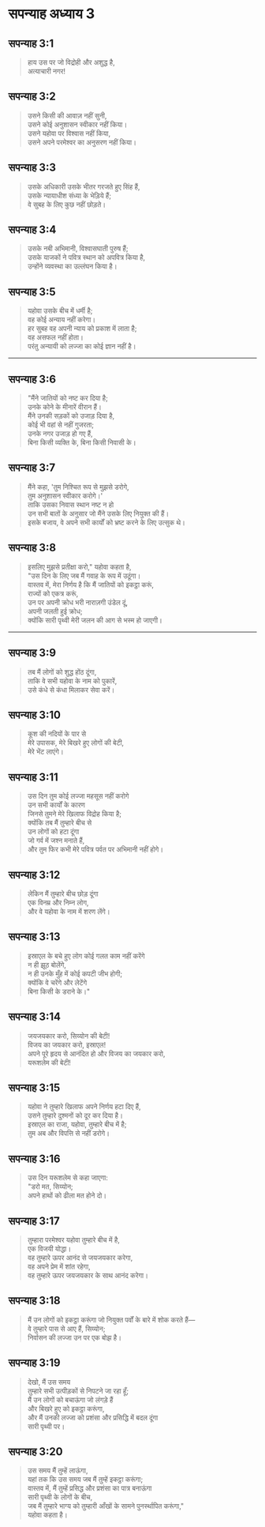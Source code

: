 # सपन्याह अध्याय 3

## सपन्याह 3:1

> हाय उस पर जो विद्रोही और अशुद्ध है,  
> अत्याचारी नगर!

## सपन्याह 3:2

> उसने किसी की आवाज़ नहीं सुनी,  
> उसने कोई अनुशासन स्वीकार नहीं किया।  
> उसने यहोवा पर विश्वास नहीं किया,  
> उसने अपने परमेश्वर का अनुसरण नहीं किया।

## सपन्याह 3:3

> उसके अधिकारी उसके भीतर गरजते हुए सिंह हैं,  
> उसके न्यायाधीश संध्या के भेड़िये हैं;  
> वे सुबह के लिए कुछ नहीं छोड़ते।

## सपन्याह 3:4

> उसके नबी अभिमानी, विश्वासघाती पुरुष हैं;  
> उसके याजकों ने पवित्र स्थान को अपवित्र किया है,  
> उन्होंने व्यवस्था का उल्लंघन किया है।

## सपन्याह 3:5

> यहोवा उसके बीच में धर्मी है;  
> वह कोई अन्याय नहीं करेगा।  
> हर सुबह वह अपनी न्याय को प्रकाश में लाता है;  
> वह असफल नहीं होता।  
> परंतु अन्यायी को लज्जा का कोई ज्ञान नहीं है।

---

## सपन्याह 3:6

> "मैंने जातियों को नष्ट कर दिया है;  
> उनके कोने के मीनारें वीरान हैं।  
> मैंने उनकी सड़कों को उजाड़ दिया है,  
> कोई भी वहां से नहीं गुजरता;  
> उनके नगर उजाड़ हो गए हैं,  
> बिना किसी व्यक्ति के, बिना किसी निवासी के।

## सपन्याह 3:7

> मैंने कहा, 'तुम निश्चित रूप से मुझसे डरोगे,  
> तुम अनुशासन स्वीकार करोगे।'  
> ताकि उसका निवास स्थान नष्ट न हो  
> उन सभी बातों के अनुसार जो मैंने उसके लिए नियुक्त की हैं।  
> इसके बजाय, वे अपने सभी कार्यों को भ्रष्ट करने के लिए उत्सुक थे।

## सपन्याह 3:8

> इसलिए मुझसे प्रतीक्षा करो," यहोवा कहता है,  
> "उस दिन के लिए जब मैं गवाह के रूप में उठूंगा।  
> वास्तव में, मेरा निर्णय है कि मैं जातियों को इकट्ठा करूं,  
> राज्यों को एकत्र करूं,  
> उन पर अपनी क्रोध भरी नाराज़गी उंडेल दूं,  
> अपनी जलती हुई क्रोध;  
> क्योंकि सारी पृथ्वी मेरी जलन की आग से भस्म हो जाएगी।

---

## सपन्याह 3:9

> तब मैं लोगों को शुद्ध होंठ दूंगा,  
> ताकि वे सभी यहोवा के नाम को पुकारें,  
> उसे कंधे से कंधा मिलाकर सेवा करें।

## सपन्याह 3:10

> कूश की नदियों के पार से  
> मेरे उपासक, मेरे बिखरे हुए लोगों की बेटी,  
> मेरे भेंट लाएंगे।

## सपन्याह 3:11

> उस दिन तुम कोई लज्जा महसूस नहीं करोगे  
> उन सभी कार्यों के कारण  
> जिनसे तुमने मेरे खिलाफ विद्रोह किया है;  
> क्योंकि तब मैं तुम्हारे बीच से  
> उन लोगों को हटा दूंगा  
> जो गर्व में जश्न मनाते हैं,  
> और तुम फिर कभी मेरे पवित्र पर्वत पर अभिमानी नहीं होगे।

## सपन्याह 3:12

> लेकिन मैं तुम्हारे बीच छोड़ दूंगा  
> एक विनम्र और निम्न लोग,  
> और वे यहोवा के नाम में शरण लेंगे।

## सपन्याह 3:13

> इस्राएल के बचे हुए लोग कोई गलत काम नहीं करेंगे  
> न ही झूठ बोलेंगे,  
> न ही उनके मुँह में कोई कपटी जीभ होगी;  
> क्योंकि वे चरेंगे और लेटेंगे  
> बिना किसी के डराने के।"

## सपन्याह 3:14

> जयजयकार करो, सिय्योन की बेटी!  
> विजय का जयकार करो, इस्राएल!  
> अपने पूरे हृदय से आनंदित हो और विजय का जयकार करो,  
> यरूशलेम की बेटी!

## सपन्याह 3:15

> यहोवा ने तुम्हारे खिलाफ अपने निर्णय हटा दिए हैं,  
> उसने तुम्हारे दुश्मनों को दूर कर दिया है।  
> इस्राएल का राजा, यहोवा, तुम्हारे बीच में है;  
> तुम अब और विपत्ति से नहीं डरोगे।

## सपन्याह 3:16

> उस दिन यरूशलेम से कहा जाएगा:  
> "डरो मत, सिय्योन;  
> अपने हाथों को ढीला मत होने दो।

## सपन्याह 3:17

> तुम्हारा परमेश्वर यहोवा तुम्हारे बीच में है,  
> एक विजयी योद्धा।  
> वह तुम्हारे ऊपर आनंद से जयजयकार करेगा,  
> वह अपने प्रेम में शांत रहेगा,  
> वह तुम्हारे ऊपर जयजयकार के साथ आनंद करेगा।

## सपन्याह 3:18

> मैं उन लोगों को इकट्ठा करूंगा जो नियुक्त पर्वों के बारे में शोक करते हैं—  
> वे तुम्हारे पास से आए हैं, सिय्योन;  
> निर्वासन की लज्जा उन पर एक बोझ है।

## सपन्याह 3:19

> देखो, मैं उस समय  
> तुम्हारे सभी उत्पीड़कों से निपटने जा रहा हूँ;  
> मैं उन लोगों को बचाऊंगा जो लंगड़े हैं  
> और बिखरे हुए को इकट्ठा करूंगा,  
> और मैं उनकी लज्जा को प्रशंसा और प्रसिद्धि में बदल दूंगा  
> सारी पृथ्वी पर।

## सपन्याह 3:20

> उस समय मैं तुम्हें लाऊंगा,  
> यहां तक कि उस समय जब मैं तुम्हें इकट्ठा करूंगा;  
> वास्तव में, मैं तुम्हें प्रसिद्ध और प्रशंसा का पात्र बनाऊंगा  
> सारी पृथ्वी के लोगों के बीच,  
> जब मैं तुम्हारे भाग्य को तुम्हारी आँखों के सामने पुनर्स्थापित करूंगा,"  
> यहोवा कहता है।
